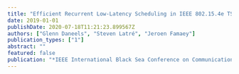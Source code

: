 ```yaml
---
title: "Efficient Recurrent Low-Latency Scheduling in IEEE 802.15.4e TSCH Networks"
date: 2019-01-01
publishDate: 2020-07-18T11:21:23.899567Z
authors: ["Glenn Daneels", "Steven Latré", "Jeroen Famaey"]
publication_types: ["1"]
abstract: ""
featured: false
publication: "*IEEE International Black Sea Conference on Communications and Networking*"
---
```



